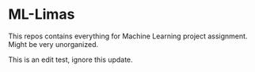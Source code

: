 # ML-Limas
This repos contains everything for Machine Learning project assignment. Might be very unorganized.

This is an edit test, ignore this update.
